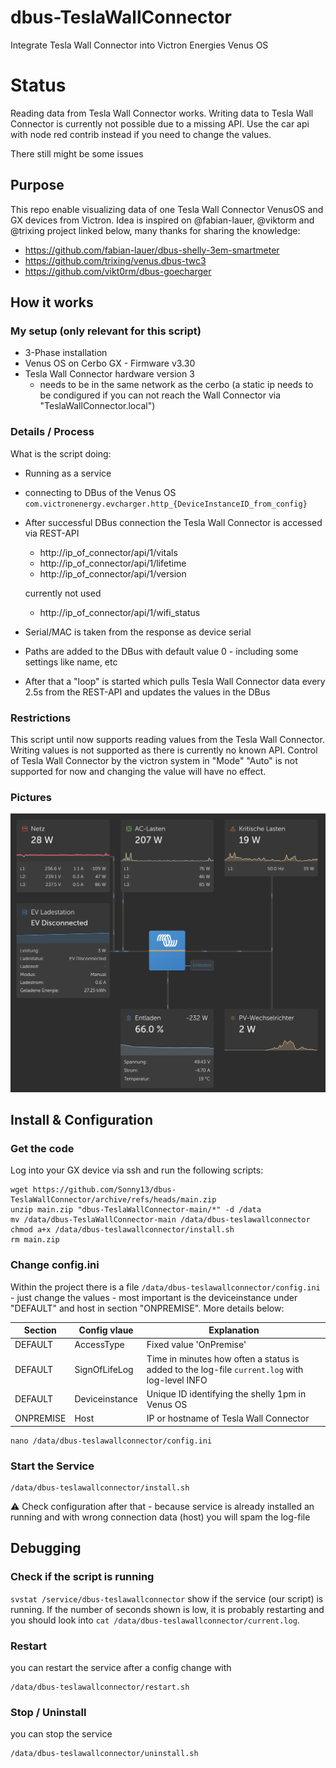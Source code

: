 # dbus-TeslaWallConnector
Integrate Tesla Wall Connector into Victron Energies Venus OS

# Status
Reading data from Tesla Wall Connector works.
Writing data to Tesla Wall Connector is currently not possible due to a missing API. Use the car api with node red contrib instead if you need to change the values.

There still might be some issues

## Purpose
This repo enable visualizing data of one Tesla Wall Connector VenusOS and GX devices from Victron.
Idea is inspired on @fabian-lauer, @viktorm and @trixing project linked below, many thanks for sharing the knowledge:
- https://github.com/fabian-lauer/dbus-shelly-3em-smartmeter
- https://github.com/trixing/venus.dbus-twc3
- https://github.com/vikt0rm/dbus-goecharger

## How it works
### My setup (only relevant for this script)
- 3-Phase installation
- Venus OS on Cerbo GX - Firmware v3.30
- Tesla Wall Connector hardware version 3
  - needs to be in the same network as the cerbo (a static ip needs to be condigured if you can not reach the Wall Connector via "TeslaWallConnector.local")

### Details / Process
What is the script doing:
- Running as a service
- connecting to DBus of the Venus OS `com.victronenergy.evcharger.http_{DeviceInstanceID_from_config}`
- After successful DBus connection the Tesla Wall Connector is accessed via REST-API
  - http://ip_of_connector/api/1/vitals
  - http://ip_of_connector/api/1/lifetime
  - http://ip_of_connector/api/1/version
 
  currently not used
  - http://ip_of_connector/api/1/wifi_status
- Serial/MAC is taken from the response as device serial
- Paths are added to the DBus with default value 0 - including some settings like name, etc
- After that a "loop" is started which pulls Tesla Wall Connector data every 2.5s from the REST-API and updates the values in the DBus



### Restrictions
This script until now supports reading values from the Tesla Wall Connector. Writing values is not supported as there is currently no known API. 
Control of Tesla Wall Connector by the victron system in "Mode" "Auto" is not supported for now and changing the value will have no effect.


### Pictures
![Victron Portal - Dashboard](img/Dashboard.png)

## Install & Configuration
### Get the code


Log into your GX device via ssh and run the following scripts:
```
wget https://github.com/Sonny13/dbus-TeslaWallConnector/archive/refs/heads/main.zip
unzip main.zip "dbus-TeslaWallConnector-main/*" -d /data
mv /data/dbus-TeslaWallConnector-main /data/dbus-teslawallconnector
chmod a+x /data/dbus-teslawallconnector/install.sh
rm main.zip
```

### Change config.ini
Within the project there is a file `/data/dbus-teslawallconnector/config.ini` - just change the values - most important is the deviceinstance under "DEFAULT" and host in section "ONPREMISE". More details below:

| Section  | Config vlaue | Explanation |
| ------------- | ------------- | ------------- |
| DEFAULT  | AccessType | Fixed value 'OnPremise' |
| DEFAULT  | SignOfLifeLog  | Time in minutes how often a status is added to the log-file `current.log` with log-level INFO |
| DEFAULT  | Deviceinstance | Unique ID identifying the shelly 1pm in Venus OS |
| ONPREMISE  | Host | IP or hostname of Tesla Wall Connector |


```
nano /data/dbus-teslawallconnector/config.ini
```

### Start the Service

```
/data/dbus-teslawallconnector/install.sh
```
⚠️ Check configuration after that - because service is already installed an running and with wrong connection data (host) you will spam the log-file

## Debugging

### Check if the script is running

```svstat /service/dbus-teslawallconnector``` 
show if the service (our script) is running. If the number of seconds shown is low, it is probably restarting and you should look into ```cat /data/dbus-teslawallconnector/current.log```.



### Restart
you can restart the service after a config change with

```
/data/dbus-teslawallconnector/restart.sh
```

### Stop / Uninstall
you can stop the service 

```
/data/dbus-teslawallconnector/uninstall.sh
```





